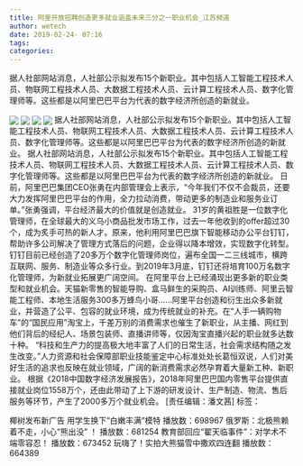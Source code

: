 ```yaml
---
title: 阿里开放招聘创造更多就业涵盖未来三分之一职业机会_江苏频道
author: wetech
date: 2019-02-24- 07:16
tags: 
categories: 
---
```

据人社部网站消息，人社部公示拟发布15个新职业。其中包括人工智能工程技术人员、物联网工程技术人员、大数据工程技术人员、云计算工程技术人员、数字化管理师等。这些都是以阿里巴巴平台为代表的数字经济所创造的新就业。
<!-- more -->
                
<img align="center" border="0" src="http://p3.ifengimg.com/a/2019_09/b363c8aca17cb18_size43_w553_h369.jpg" />
                
<img align="center" border="0" src="http://p1.ifengimg.com/a/2019_09/b310f2a6e8e75a5_size26_w553_h369.jpg" />
            
<img align="center" border="0" src="http://p1.ifengimg.com/a/2019_09/b689b45f8872e4d_size37_w512_h384.jpg" />
<img align="center" border="0" src="http://p2.ifengimg.com/a/2016/0810/204c433878d5cf9size1_w16_h16.png" />
据人社部网站消息，人社部公示拟发布15个新职业。其中包括人工智能工程技术人员、物联网工程技术人员、大数据工程技术人员、云计算工程技术人员、数字化管理师等。这些都是以阿里巴巴平台为代表的数字经济所创造的新就业。
据人社部网站消息，人社部公示拟发布15个新职业。其中包括人工智能工程技术人员、物联网工程技术人员、大数据工程技术人员、云计算工程技术人员、数字化管理师等。这些都是以阿里巴巴平台为代表的数字经济所创造的新就业。
日前，阿里巴巴集团CEO张勇在内部管理会上表示，“今年我们不仅不会裁员，还要大力发挥阿里巴巴平台的作用，全力拉动消费，带动更多的制造业和服务业订单。”张勇强调，平台经济最大的价值就是创造就业。
31岁的黄祖胜是一位数字化管理师，在全球最大的义乌小商品批发市场工作，过去一年他收到的offer超过30个，成为炙手可热的新人才。原来，他利用阿里巴巴旗下智能移动办公平台钉钉，帮助许多公司解决了管理方式落后的问题，企业得以降本增效，实现数字化转型。
钉钉目前已经创造了20多万个数字化管理师岗位，遍布全国一二三线城市，横跨互联网、服务、制造业等众多行业。到2019年3月底，钉钉还将培育100万名数字化管理师，为新就业拓展更广阔空间。
在阿里平台上已经涌现出更多新的职业类型和就业机会。天猫新零售的智能导购、盒马鲜生的采购员、AI训练师、阿里云智能工程师、本地生活服务300多万蜂鸟小哥……阿里平台创造和衍生出众多新就业，并营造了公平、包容的就业环境，成为传统就业的补充。在“人手一辆购物车”的“国民应用”淘宝上，千差万别的消费需求也催生了新职业，从主播、网红到他们背后的经纪人、场景包装师、直播讲师等，仅因淘宝直播兴起的职业就多达数十种。
“科技和生产力的提高极大地丰富了人们的日常生活，社会需求结构随之发生改变。”人力资源和社会保障部职业技能鉴定中心标准处处长葛恒双说，人们对美好生活的追求也反映在就业领域，广阔的新消费需求必然孕育着大量新工种、新职业。
根据《2018中国数字经济发展报告》，2018年阿里巴巴国内零售平台提供直接就业岗位1558万个，还由此带动了上下游的研发设计、生产制造、物流、售后服务等环节，产生了2000多万个就业机会。
[责任编辑：潘文茜]
标签：
 
 
             
椰树发布新广告 用学生换下“白嫩丰满”模特
播放数：698967
俄罗斯：北极熊赖着不走，小心“熊出没” ！
播放数：681254
教育部回应“翟天临事件”：对学术不端零容忍！
播放数：673452
玩嗨了！实拍大熊猫雪中撒欢四连翻
播放数：664389
